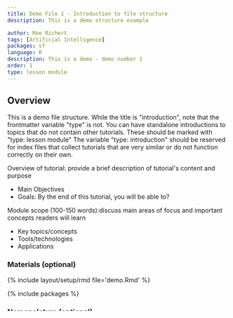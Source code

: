 ```yaml
---
title: Demo File 1 - Introduction to file structure
description: This is a demo structure example

author: Moe Richert
tags: [Artificial Intelligence]
packages: sf
language: R
description: This is a demo - demo number 1
order: 1
type: lesson module
---
```


## Overview

This is a demo file structure.  While the title is "introduction", note that the frontmatter variable "type" is not.
You can have standalone introductions to topics that do not contain other tutorials.  These should be marked with "type: lesson module"
The variable "type: introduction" should be reserved for index files that collect tutorials that are very similar or do not function correctly on their own.

Overview of tutorial: provide a brief description of tutorial's content and purpose 
 * Main Objectives  
 * Goals:  By the end of this tutorial, you will be able to? 

Module scope (100-150 words):discuss main areas of focus and important concepts readers will learn 
 * Key topics/concepts 
 * Tools/technologies 
 * Applications 

### Materials (optional)

{% include layout/setup/rmd file='demo.Rmd' %}

{% include packages %}

### Nomenclature (optional)

{% include terms %}

### Data Details (optional)

* **Dataset: NAME**
  * Link: LINK
  * Details: Short description of dataset

## Tutorial Steps:
1. Step 1 title
1. Step 2 title 
1. Step 3 title 
1. Etc

<ol class="usa-process-list">
<li class="usa-process-list__item"  markdown='1'>  

### Step 1 title

Details

</li>
<li class="usa-process-list__item"  markdown='1'>  

### Step 2 title 

Details

#### Can include substeps

Details

</li>
<li class="usa-process-list__item"  markdown='1'>  

### Step 3 title 

Details

</li>
<li class="usa-process-list__item"  markdown='1'>  

### Etc

Details

</li>
</ol>